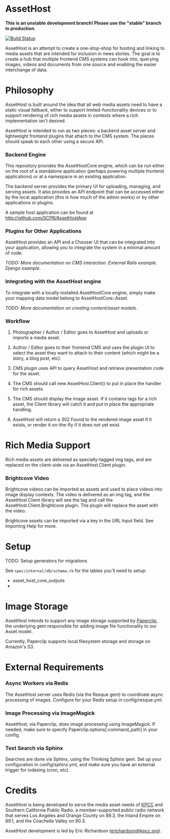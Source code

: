 # AssetHost

**This is an unstable development branch! Please use the "stable" branch in production.**

[![Build Status](https://travis-ci.org/SCPR/AssetHost.png)](https://travis-ci.org/SCPR/AssetHost)

AssetHost is an attempt to create a one-stop-shop for hosting and linking 
to media assets that are intended for inclusion in news stories.  The goal is 
to create a hub that multiple frontend CMS systems can hook into, querying 
images, videos and documents from one source and enabling the easier 
interchange of data.

# Philosophy

AssetHost is built around the idea that all web media assets need to 
have a static visual fallback, either to support limited-functionality 
devices or to support rendering of rich media assets in contexts where 
a rich implementation isn't desired.

AssetHost is intended to run as two pieces: a backend asset server and 
lightweight frontend plugins that attach to the CMS system.  The pieces 
should speak to each other using a secure API.


### Backend Engine

This repository provides the AssetHostCore engine, which can be run either 
on the root of a standalone application (perhaps powering multiple frontend 
applications) or at a namespace in an existing application.

The backend server provides the primary UI for uploading, managing, and  
serving assets. It also provides an API endpoint that can be accessed either 
by the local application (this is how much of the admin works) or by other 
applications or plugins.

A sample host application can be found at <http://github.com/SCPR/AssetHostApp>


### Plugins for Other Applications

AssetHost provides an API and a Chooser UI that can be integrated into 
your application, allowing you to integrate the system in a minimal amount 
of code.

_TODO: More documentation on CMS interaction. External Rails example. Django example._

### Integrating with the AssetHost engine

To integrate with a locally-installed AssetHostCore engine, simply make your 
mapping data model belong to AssetHostCore::Asset.

_TODO: More documentation on creating content/asset models._


### Workflow

1. Photographer / Author / Editor goes to AssetHost and uploads or imports 
a media asset.

2. Author / Editor goes to their frontend CMS and uses the plugin UI to 
select the asset they want to attach to their content (which might be a 
story, a blog post, etc).

3. CMS plugin uses API to query AssetHost and retrieve presentation code 
for the asset.  

4. The CMS should call new AssetHost.Client() to put in place the handler 
for rich assets.

4. The CMS should display the image asset.  If it contains tags for a 
rich asset, the Client library will catch it and put in place the 
appropriate handling.

5. AssetHost will return a 302 Found to the rendered image asset if it 
exists, or render it on-the-fly if it does not yet exist.

# Rich Media Support

Rich media assets are delivered as specially-tagged img tags, and are 
replaced on the client-side via an AssetHost.Client plugin.


### Brightcove Video

Brightcove videos can be imported as assets and used to place videos into 
image display contexts. The video is delivered as an img tag, and the 
AssetHost.Client library will see the tag and call the 
AssetHost.Client.Brightcove plugin. The plugin will replace the asset with
the video.

Brightcove assets can be imported via a key in the URL Input field. See
Importing Help for more.


# Setup

TODO: Setup generators for migrations

See `spec/internal/db/schema.rb` for the tables you'll need to setup:

* asset_host_core_outputs
* 


# Image Storage

AssetHost intends to support any image storage supported by 
[Paperclip](https://github.com/thoughtbot/paperclip), the underlying gem 
responsible for adding image file functionality to our Asset model.

Currently, Paperclip supports local filesystem storage and storage on 
Amazon's S3.


# External Requirements

### Async Workers via Redis

The AssetHost server uses Redis (via the Resque gem) to coordinate async 
processing of images.  Configure for your Redis setup in config/resque.yml.

### Image Processing via ImageMagick

AssetHost, via Paperclip, does image processing using ImageMagick.  If 
needed, make sure to specify Paperclip.options[:command_path] in your config.

### Text Search via Sphinx

Searches are done via Sphinx, using the Thinking Sphinx gem.  Set up your 
configuration in config/sphinx.yml, and make sure you have an external trigger
for indexing (cron, etc).


# Credits

AssetHost is being developed to serve the media asset needs of [KPCC](http://kpcc.org) 
and Southern California Public Radio, a member-supported public radio network that 
serves Los Angeles and Orange County on 89.3, the Inland Empire on 89.1, and the 
Coachella Valley on 90.3.

AssetHost development is led by Eric Richardson (erichardson@kpcc.org).
